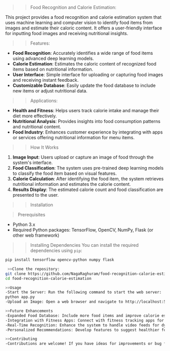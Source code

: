 >>Food Recognition and Calorie Estimation:

This project provides a food recognition and calorie estimation system that uses machine learning and computer vision to identify food items
from images and estimate their caloric content. It offers a user-friendly interface for inputting food images and receiving nutritional insights.

>>Features:

- **Food Recognition**: Accurately identifies a wide range of food items using advanced deep learning models.
- **Calorie Estimation**: Estimates the caloric content of recognized food items based on nutritional information.
- **User Interface**: Simple interface for uploading or capturing food images and receiving instant feedback.
- **Customizable Database**: Easily update the food database to include new items or adjust nutritional data.

>>Applications:

- **Health and Fitness**: Helps users track calorie intake and manage their diet more effectively.
- **Nutritional Analysis**: Provides insights into food consumption patterns and nutritional content.
- **Food Industry**: Enhances customer experience by integrating with apps or services offering nutritional information for menu items.

>>How It Works

1. **Image Input**: Users upload or capture an image of food through the system's interface.
2. **Food Classification**: The system uses pre-trained deep learning models to classify the food item based on visual features.
3. **Calorie Calculation**: After identifying the food item, the system retrieves nutritional information and estimates the calorie content.
4. **Results Display**: The estimated calorie count and food classification are presented to the user.

>>Installation

>Prerequisites
- Python 3.x
- Required Python packages: TensorFlow, OpenCV, NumPy, Flask (or other web framework)

>>Installing Dependencies
You can install the required dependencies using `pip`:
```bash
pip install tensorflow opencv-python numpy flask

 >>Clone the repository:
git clone https://github.com/NagaRaghuram/food-recognition-calorie-estimation.git
cd food-recognition-calorie-estimation

>>Usage
-Start the Server: Run the following command to start the web server:
python app.py
-Upload an Image: Open a web browser and navigate to http://localhost:5000 to access the application. Upload or capture a food image to get the classification and calorie estimation.

>>Future Enhancements
-Expanded Food Database: Include more food items and improve calorie estimation accuracy.
-Integration with Fitness Apps: Connect with fitness tracking apps for comprehensive dietary management.
-Real-Time Recognition: Enhance the system to handle video feeds for dynamic food recognition.
-Personalized Recommendations: Develop features to suggest healthier food options based on user preferences and dietary goals.

>>Contributing
-Contributions are welcome! If you have ideas for improvements or bug fixes, please fork the repository, make your changes, and submit a pull request.
